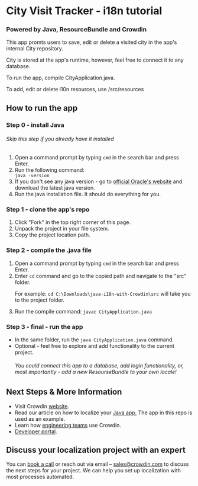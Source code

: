 <h1>City Visit Tracker - i18n tutorial</h1>
<h3>Powered by Java, ResourceBundle and Crowdin</h3>
<p>This app promts users to save, edit or delete a visited city in the app's internal City repository.</p>
<p>City is stored at the app's runtime, however, feel free to connect it to any database.</p>
<p>To run the app, compile CityApplication.java.</p>
<p>To add, edit or delete l10n resources, use /src/resources</p>

<h2>How to run the app</h2>
<h3>Step 0 - install Java</h3>
<h6>Skip this step if you already have it installed</h6>
<ol>
  <li>Open a command prompt by typing <code>cmd</code> in the search bar and press Enter.</li>
  <li>Run the following command:</li>
  <code>java -version</code>
  <li>If you don't see any java version - go to <a href="https://www.oracle.com/java/technologies/downloads/#jdk17-windows">official Oracle's website</a> and download the latest java version.</li>
  <li>Run the java installation file. It should do everything for you.</li>
</ol>

<h3>Step 1 - clone the app's repo</h3>
<ol>
  <li>Click "Fork" in the top right corner of this page.</li>
  <li>Unpack the project in your file system.</li>
  <li>Copy the project location path.</li>
</ol>

<h3>Step 2 - compile the .java file</h3>
<ol>
  <li>Open a command prompt by typing <code>cmd</code> in the search bar and press Enter.</li>
  <li>Enter <code>cd</code> command and go to the copied path and navigate to the "src" folder.</li>
  <p>For example: <code>cd C:\Downloads\java-i18n-with-Crowdin\src</code> will take you to the project folder.</p>
  <li>Run the compile command: <code>javac CityApplication.java</code></li>
</ol>

<h3>Step 3 - final - run the app</h3>
<ul>
  <li>In the same folder, run the <code>java CityApplication.java</code> command.</li>
  <li>Optional - feel free to explore and add functionality to the current project.</li>
  <h6>You could connect this app to a database, add login functionality, or, most importantly - add a new ResourseBundle to your own locale!</h6>
</ul>

<h2>Next Steps & More Information</h2>
<ul>
  <li>Visit Crowdin <a href="https://crowdin.com/" target="_blank">website</a>.</li>
  <li>Read our article on how to localize your <a href="https://blog.crowdin.com/2022/08/25/java-i18n-and-l10n/" target="_blank">Java app.</a> The app in this repo is used as an example.</li>
  <li>Learn how <a href="https://crowdin.com/teams/engineering" target="_blank">engineering teams</a> use Crowdin.</li>
  <li><a href="https://developer.crowdin.com/crowdin-apps-about/" target="_blank">Developer portal</a>.</li>
</ul>  

<h2>Discuss your localization project with an expert</h2>
<p>You can <a href="https://crowdin.com/demo-request" target="_blank">book a call</a> or reach out via email – <a href = "mailto: sales@crowdin.com">sales@crowdin.com</a> to discuss the next steps for your project. We can help you set up localization with most processes automated.</p>
